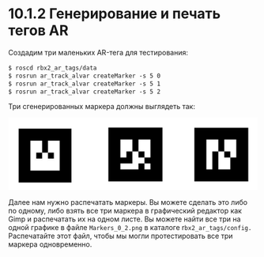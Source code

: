 # 10.1.2 Генерирование и печать тегов AR

Создадим три маленьких AR-тега для тестирования:

```text
$ roscd rbx2_ar_tags/data
$ rosrun ar_track_alvar createMarker -s 5 0
$ rosrun ar_track_alvar createMarker -s 5 1
$ rosrun ar_track_alvar createMarker -s 5 2
```

Три сгенерированных маркера должны выглядеть так:

![](.gitbook/assets/image%20%287%29.png)

Далее нам нужно распечатать маркеры. Вы можете сделать это либо по одному, либо взять все три маркера в графический редактор как Gimp и распечатать их на одном листе. Вы можете найти все три на одной графике в файле `Markers_0_2.png` в каталоге r`bx2_ar_tags/config.` Распечатайте этот файл, чтобы мы могли протестировать все три маркера одновременно.

